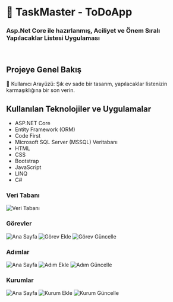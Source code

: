 <h1> 🚀 TaskMaster - ToDoApp</h1>
<h3>Asp.Net Core ile hazırlanmış, Aciliyet ve Önem Sıralı Yapılacaklar Listesi Uygulaması</h3><br />
<h2>Projeye Genel Bakış</h2>
<p>👤 Kullanıcı Arayüzü: Şık ev sade bir tasarım, yapılacaklar listenizin karmaşıklığına bir son verin.</p>


<h2>Kullanılan Teknolojiler ve Uygulamalar</h2>
<ul>
<li>ASP.NET Core</li>
<li>Entity Framework (ORM)</li>
<li>Code First</li>
<li>Microsoft SQL Server (MSSQL) Veritabanı</li>
<li>HTML</li>
<li>CSS</li>
<li>Bootstrap</li>
<li>JavaScript</li>
<li>LINQ</li>
<li>C#</li>
</ul>

<h3>Veri Tabanı</h3>
<img src="https://github.com/user-attachments/assets/1a30cf8a-5347-47df-b42f-2fb046fd1ba5" title="Veri Tabanı" alt="Veri Tabanı">

<h3>Görevler</h3>
<img src="https://github.com/user-attachments/assets/92282e19-75cd-458d-a071-d57efebde7ae" title="Ana Sayfa" alt="Ana Sayfa">
<img src="https://github.com/user-attachments/assets/d80e4b2a-be8d-45f8-a0c8-64e1eecbadad" title="Görev Ekle" alt="Görev Ekle">
<img src="https://github.com/user-attachments/assets/25ae1fe2-73bc-483f-bef4-a4e1bafb33f3" title="Görev Güncelle" alt="Görev Güncelle">

<h3>Adımlar</h3>
<img src="https://github.com/user-attachments/assets/ddef6cea-5cc1-407b-97ad-4549c402cbb2" title="Ana Sayfa" alt="Ana Sayfa">
<img src="https://github.com/user-attachments/assets/0975ed60-9614-4e2a-adb1-476d7335fe4e" title="Adım Ekle" alt="Adım Ekle">
<img src="https://github.com/user-attachments/assets/fa8c8986-5e66-4cc2-a0c9-daabc977ac5c" title="Adım Güncelle" alt="Adım Güncelle">

<h3>Kurumlar</h3>
<img src="https://github.com/user-attachments/assets/e85d3a5c-a9f8-4681-a5be-506cca83bb38" title="Ana Sayfa" alt="Ana Sayfa">
<img src="https://github.com/user-attachments/assets/9770cb6a-c5d7-4101-af85-bf01f8ed7a25" title="Kurum Ekle" alt="Kurum Ekle">
<img src="https://github.com/user-attachments/assets/56c50cad-87aa-4a76-bc9b-6ef5dd0f0567" title="Kurum Güncelle" alt="Kurum Güncelle">
